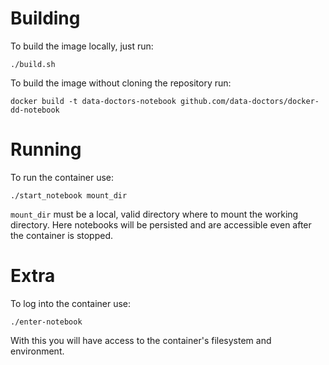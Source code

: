 # Building

To build the image locally, just run:

`./build.sh`

To build the image without cloning the repository run:

`docker build -t data-doctors-notebook github.com/data-doctors/docker-dd-notebook` 

# Running

To run the container use:

`./start_notebook mount_dir`

`mount_dir` must be a local, valid directory where to mount the working directory. Here notebooks will be persisted and are accessible even after the container is stopped.

# Extra

To log into the container use:

`./enter-notebook`

 With this you will have access to the container's filesystem and environment.
